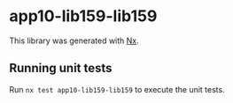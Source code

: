 # app10-lib159-lib159

This library was generated with [Nx](https://nx.dev).

## Running unit tests

Run `nx test app10-lib159-lib159` to execute the unit tests.
